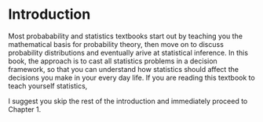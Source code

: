 # Introduction

Most probabability and statistics textbooks start out by teaching you the mathematical basis for probability theory, 
then move on to discuss probability distributions and 
eventually arive at statistical inference. 
In this book, 
the approach is to cast all statistics problems in a decision framework, 
so that you can understand how statistics should affect the decisions you make 
in your every day life. 
If you are reading this textbook to teach yourself statistics, 


I suggest you skip the rest of the introduction and 
immediately proceed to Chapter 1. 


